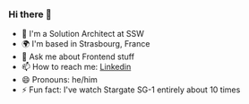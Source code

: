 ### Hi there 👋


- 👔 I'm a Solution Architect at SSW
- 🌍 I'm based in Strasbourg, France
- 💬 Ask me about Frontend stuff
- 📫 How to reach me: [Linkedin](https://www.linkedin.com/in/hugo-pernet-b0a3677a/)
- 😄 Pronouns: he/him
- ⚡ Fun fact: I've watch Stargate SG-1 entirely about 10 times

